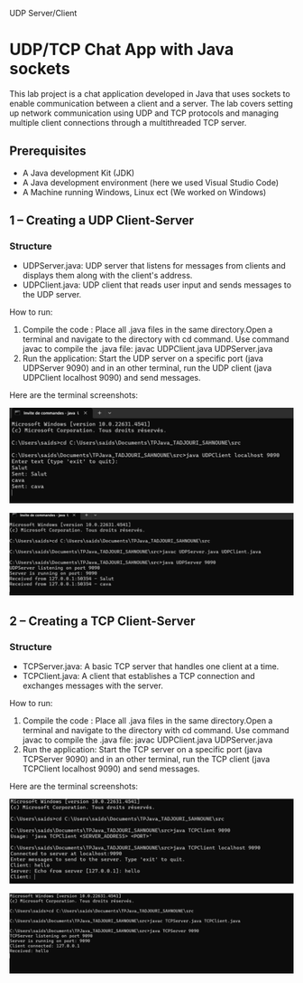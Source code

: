 UDP Server/Client  
# UDP/TCP Chat App with Java sockets  
This lab project is a chat application developed in Java that uses sockets to enable communication between a client and a server. The lab covers setting up network communication using UDP and TCP protocols and managing multiple client connections through a multithreaded TCP server.
## Prerequisites ##
* A Java development Kit (JDK)
* A Java development environment (here we used Visual Studio Code)
* A Machine running Windows, Linux ect (We worked on Windows)
## **1 – Creating a UDP Client-Server**  

### Structure ###
* UDPServer.java: UDP server that listens for messages from clients and displays them along with the client's address.
* UDPClient.java: UDP client that reads user input and sends messages to the UDP server.

How to run:
1. Compile the code : Place all .java files in the same directory.Open a terminal and navigate to the directory with cd command.
Use command javac to compile the .java file:
javac UDPClient.java UDPServer.java
2. Run the application: Start the UDP server on a specific port (java UDPServer 9090) and in an other terminal, run the UDP client (java UDPClient localhost 9090) and send messages.

Here are the terminal screenshots:

![My image](images/UDP_Client.png)

![My image](images/UDP_Server.png)

## **2 – Creating a TCP Client-Server** ##

### Structure ###
* TCPServer.java: A basic TCP server that handles one client at a time.
* TCPClient.java: A client that establishes a TCP connection and exchanges messages with the server.

How to run:
1. Compile the code : Place all .java files in the same directory.Open a terminal and navigate to the directory with cd command.
Use command javac to compile the .java file:
javac UDPClient.java UDPServer.java
2. Run the application: Start the TCP server on a specific port (java TCPServer 9090) and in an other terminal, run the TCP client (java TCPClient localhost 9090) and send messages.

Here are the terminal screenshots:

![My image](images/TCP_Client.png)

![My image](images/TCP_Server.png)
